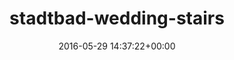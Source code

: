 ---
title:		"stadtbad-wedding-stairs"
mediatype:		"upload"
description:		"TBC"
date:		"2016-05-29 14:37:22+00:00"
album:		"abandoned"
filename:		"stadtbad-wedding-stairs.md"
series:		""
cl_public_id:		"abandoned/stadtbad-wedding-stairs"
cl_version:		1497000076
format:		"tiff"
bytes:		1733880
width:		961
height:		1440
exposure_mode:		"Auto"
program:		"Aperture-priority AE"
aperture:		"2.8"
focal_length:		"24.0 mm"
iso:		"500"
shutter_speed:		"1/50"
metering:		"Center-weighted average"
flash:		"Off, Did not fire"
white_balance:		"Custom"
colour_temp:		"4950"
has_crop:		"true"
orientation:		"Horizontal (normal)"
camera_model:		"NIKON D800"
lens_info:		"24-70mm f/2.8"
artist:		"No artist info"
x_resolution:		"300"
y_resolution:		"300"
---